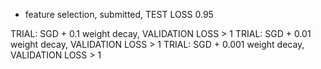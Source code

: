 + feature selection, submitted, TEST LOSS 0.95

TRIAL: SGD + 0.1   weight decay, VALIDATION LOSS > 1
TRIAL: SGD + 0.01  weight decay, VALIDATION LOSS > 1
TRIAL: SGD + 0.001 weight decay, VALIDATION LOSS > 1
